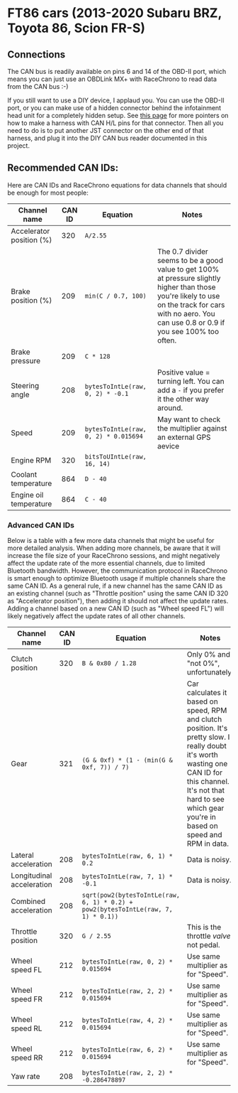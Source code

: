 # FT86 cars (2013-2020 Subaru BRZ, Toyota 86, Scion FR-S)

## Connections

The CAN bus is readily available on pins 6 and 14 of the OBD-II port, which
means you can just use an OBDLink MX+ with RaceChrono to read data from the CAN
bus :-)

If you still want to use a DIY device, I applaud you. You can use the OBD-II
port, or you can make use of a hidden connector behind the infotainment head
unit for a completely hidden setup. See
[this page](https://github.com/timurrrr/ft86/blob/main/can_bus/gen1.md)
for more pointers on how to make a harness with CAN H/L pins for that connector.
Then all you need to do is to put another JST connector on the other end of that
harness, and plug it into the DIY CAN bus reader documented in this project.

## Recommended CAN IDs:

Here are CAN IDs and RaceChrono equations for data channels that should be enough
for most people:

Channel name | CAN ID | Equation | Notes
------------ | --- | -------- | -----
Accelerator position (%) | 320 | `A/2.55` |
Brake position (%) | 209 | `min(C / 0.7, 100)` | The 0.7 divider seems to be a good value to get 100% at pressure slightly higher than those you're likely to use on the track for cars with no aero. You can use 0.8 or 0.9 if you see 100% too often.
Brake pressure | 209 | `C * 128` |
Steering angle | 208 | `bytesToIntLe(raw, 0, 2) * -0.1` | Positive value = turning left. You can add a `-` if you prefer it the other way around.
Speed | 209 | `bytesToIntLe(raw, 0, 2) * 0.015694` | May want to check the multiplier against an external GPS aevice
Engine RPM | 320 | `bitsToUIntLe(raw, 16, 14)` |
Coolant temperature | 864 | `D - 40` |
Engine oil temperature | 864 | `C - 40` |

### Advanced CAN IDs

Below is a table with a few more data channels that might be useful for more
detailed analysis. When adding more channels, be aware that it will increase
the file size of your RaceChrono sessions, and might negatively affect the
update rate of the more essential channels, due to limited Bluetooth bandwidth.
However, the communication protocol in RaceChrono is smart enough to optimize
Bluetooth usage if multiple channels share the same CAN ID. As a general rule,
if a new channel has the same CAN ID as an existing channel (such as "Throttle
position" using the same CAN ID 320 as "Accelerator position"), then adding it
should not affect the update rates. Adding a channel based on a new CAN ID (such
as "Wheel speed FL") will likely negatively affect the update rates of all other
channels.

Channel name | CAN ID | Equation | Notes
------------ | --- | -------- | -----
Clutch position | 320 | `B & 0x80 / 1.28` | Only 0% and "not 0%", unfortunately.
Gear | 321 | `(G & 0xf) * (1 - (min(G & 0xf, 7)) / 7)` | Car calculates it based on speed, RPM and clutch position. It's pretty slow. I really doubt it's worth wasting one CAN ID for this channel. It's not that hard to see which gear you're in based on speed and RPM in data.
Lateral acceleration | 208 | `bytesToIntLe(raw, 6, 1) * 0.2` | Data is noisy.
Longitudinal acceleration | 208 | `bytesToIntLe(raw, 7, 1) * -0.1` | Data is noisy.
Combined acceleration | 208 | `sqrt(pow2(bytesToIntLe(raw, 6, 1) * 0.2) + pow2(bytesToIntLe(raw, 7, 1) * 0.1))` |
Throttle position | 320 | `G / 2.55` | This is the throttle *valve*, not pedal.
Wheel speed FL | 212 | `bytesToIntLe(raw, 0, 2) * 0.015694` | Use same multiplier as for "Speed".
Wheel speed FR | 212 | `bytesToIntLe(raw, 2, 2) * 0.015694` | Use same multiplier as for "Speed".
Wheel speed RL | 212 | `bytesToIntLe(raw, 4, 2) * 0.015694` | Use same multiplier as for "Speed".
Wheel speed RR | 212 | `bytesToIntLe(raw, 6, 2) * 0.015694` | Use same multiplier as for "Speed".
Yaw rate | 208 | `bytesToIntLe(raw, 2, 2) * -0.286478897` |
